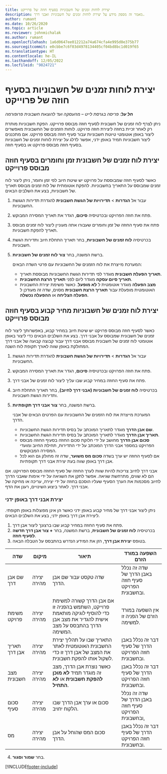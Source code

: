 ```yaml
---
title: יצירת לוחות זמנים של חשבוניות בסעיף חוזה של פרוייקט
description: מאמר זה מספק מידע על יצירת לוחות זמנים של חשבוניות ואבני דרך.
author: rumant
ms.date: 10/26/2020
ms.topic: article
ms.reviewer: johnmichalak
ms.author: rumant
ms.openlocfilehash: 1a6d0647ee012212a74a674cfa4e995d0e375b77
ms.sourcegitcommit: e0cbbe7c6f03d4978134405cf04bd8bc1d019f65
ms.translationtype: HT
ms.contentlocale: he-IL
ms.lasthandoff: 12/05/2022
ms.locfileid: "9824721"
---
```

# <a name="create-invoice-schedules-on-a-project-contract-line"></a>יצירת לוחות זמנים של חשבוניות בסעיף חוזה של פרוייקט

_**חל על**: פריסה בגרסת לייט – מהעסקה ועד להוצאת חשבונית פרופורמה_

ניתן לצרף לוח זמנים של חשבונית לסעיף חוזה מבוסס פרוייקט. הפקת חשבוניות מותרת רק לאחר זכיית בחוזה ליצירת חוזה פרויקט. לוחות הזמנים של החשבונית מאפשרים ליצור באופן אוטומטי טיוטת חשבוניות עבור סעיף חוזה מבוסס פרויקט. אם מתכננים ליצור חשבוניות תמיד באופן ידני, אפשר לדלג על יצירת לוחות זמנים של חשבוניות בסעיף חוזה מבוסס פרויקט או בסעיף חוזה.

## <a name="create-a-time-and-material-invoice-schedule-for-a-project-based-contract-line"></a>יצירת לוח זמנים של חשבונית זמן וחומרים בסעיף חוזה מבוסס פרוייקט

כאשר לסעיף חוזה שמבוססת על פרויקט יש שיטת חיוב לפי זמן וחומר, ניתן ליצור לוח זמנים שמבוסס על התאריך בחשבוניות. להפקת אוטומתית של לוח זמנים מבוסס תאריך של חשבוניות, בצע את השלבים הבאים.

1. עבור אל **הגדרות** > **תדירויות של הגשת חשבונית** להגדרת תדירות הגגשת החשבוניות.
2. פתח את חוזה הפרויקט ובכרטיסיה **סיכום**, הגדר את תאריך המסירה המבוקש.
3. פתח את סעיף החוזה של זמן וחומרים שעבורו אתה מעוניין ליצור לוח זמנים מבוסס תאריך להפקת חשבוניות. 
4. בכרטיסיה **לוח זמנים של חשבוניות**, בחר תאריך התחלת חיוב ותדירות הגשת חשבוניות. 
5. ברשת המשנה, בחר **צור לוח זמנים של חשבוניות**.

    המערכת מייצרת את לוח הזמנים של החשבוניות עם פרטי השדה הבאים:

    - **תאריך הפעלת חשבונית** מוגדר לפי תדירות הגשת החשבוניות מבוססת תאריך.
    - **תאריך סיום עסקה** מוגדר ליום לפני **תאריך הרצת החשבונית**.
    - **מצב הפעלה** מוגדר אוטומטית ל **לא מופעל**. כאשר משימת יצירת החשבונית האוטומטית מופעלת עבור **תאריך הרצת חשבונית** מסוים,  שדה זה מעודכן ל **הפעלה הצליחה** או **ההפעלה נכשלה**.

## <a name="create-a-fixed-price-invoice-schedule-for-a-project-based-contract-line"></a>יצירת לוח זמנים של חשבוניות מחיר קבוע בסעיף חוזה מבוסס פרוייקט

כאשר לסעיף חוזה מבוסס פרויקט יש שיטת חיוב במחיר קבוע, באפשרותך ליצור לוח זמנים של חשבונית שמבוסס על אבני דרך. בצע את השלבים הבאים כדי ליצור באופן אוטומטי לוח זמנים של חשבונית מבוסס אבני דרך עבור קבוצה קבועה של אבני דרך המחולקת באופן שווה לאורך תקופת לוח השנה.

1. עבור אל **הגדרות** > **תדירויות של הגשת חשבונית** להגדרת תדירות הגגשת החשבוניות.
2. פתח את חוזה הפרויקט ובכרטיסיה **סיכום**, הגדר את תאריך המסירה המבוקש.
3. פתח את סעיף החוזה במחיר קבוע שבו עליך ליצור לוח זמנים של אבני דרך. 
4. בכרטיסיה **לוח זמנים של חשבוניות (אבני דרך לחיוב)**, בחר תאריך התחלת חיוב ותדירות הגשת חשבוניות. 
5. ברשת המשנה, בחר **צור אבני דרך תקופתיות**.

    המערכת מייצרת את לוח הזמנים של החשבוניות עם הפרטים הבאים של אבני הדרך.

    - **שם אבן הדרך** מוגדר לתאריך המוכתב על בסיס תדירות הגשת החשבוניות.
    - **תאריך אבן הדרך** מוגדר לתאריך המוכתב על בסיס תדירות הגשת החשבוניות.
    - **סכום אבן הדרך** מחושב על ידי חלוקת סכום החוזה בסעיף החוזה מבוסס הפרויקט במספר אבני הדרך המוכתב על ידי התדירות, תחילת החיוב ומועדי המסירה המבוקשים.
    - אם לסעיף החוזה יש ערך בשדה **סכום מס משוער**, שדה זה מחולק גם הוא לכל אבן דרך באופן שווה בעת יצירת אבני דרך תקופתיות.

אבני דרך לחיוב צריכות להיות שוות לערך החוזה של סעיף החוזה מבוסס הפרויקט. אם הם לא שווים, מתרחשת שגיאה. אפשר לתקן את השגיאה על ידי אימות שאבני הדרך לחיוב מסכמות את הערך הסעיף שעליו הוסכם בחוזה על ידי יצירה, עריכה או מחיקה של אבני דרך. לאחר ביצוע השינויים, רענן את הדף.

### <a name="manually-create-milestones"></a>יצירת אבני דרך באופן ידני

ניתן ליצור אבני דרך של מחיר קבוע באופן ידני כאשר הן אינן מפוצלות באופן תקופתי. ליצירת אבן דרך באופן ידני, בצע את השלבים הבאים.

1. פתח את סעיף החוזה במחיר קבוע שבו ברצונך ליצור אבן דרך. 
2. בכרטיסיה **לוח זמנים של חשבונית**, ברשת המשנה, בחר **+ צור אבן דרך חדשה לסעיף חוזה**.
3. בטופס **יצירת אבן דרך**, הזן את המידע הנדרש בהתבסס על הטבלה הבאה. 

| שדה | מיקום | תיאור | השפעה במורד הזרם |
| --- | --- | --- | --- |
| שם אבן דרך | יצירה מהירה | שדה טקסט עבור שם אבן הדרך. | שדה זה נכלל באבן הדרך של סעיף חוזה הפרויקט ובחשבונית. |
| משימת פרויקט | יצירה מהירה | אם אבן הדרך קשורה למשימת פרוייקט, השתמש בהפניה זו כדי להוסיף לוגיקה מותאמת אישית להגדיר את מצב אבן הדרך בהתבסס על מצב המשימה. | אין השפעה במורד הזרם של הפניה זו למשימה. |
| תאריך אבן דרך | יצירה מהירה | התאריך שבו על תהליך יצירת החשבונית האוטומטית לאתר את המצב של אבן דרך זו כדי לשקול אותו להפקת חשבונית. | דבר זה נכלל באבן הדרך של סעיף חוזה הפרויקט ובחשבונית. |
| מצב חשבונית | יצירה מהירה | כאשר נוצרת אבן הדרך, מצב זה מוגדר תמיד **לא מוכן להפקת חשבונית** או **לא התחיל**. | דבר זה נכלל באבן הדרך של סעיף חוזה הפרויקט ובחשבונית. |
| סכום סעיף | יצירה מהירה | סכום או ערך אבן הדרך שבו הלקוח יחויב. | שדה זה נכלל באבן הדרך של סעיף חוזה הפרויקט ובחשבונית, |
| מס | יצירה מהירה | סכום המס שהוחל על אבן הדרך. | דבר זה נכלל באבן הדרך של סעיף חוזה הפרויקט ובחשבונית. |

4. בחר **שמור וסגור**.


[!INCLUDE[footer-include](../../includes/footer-banner.md)]
